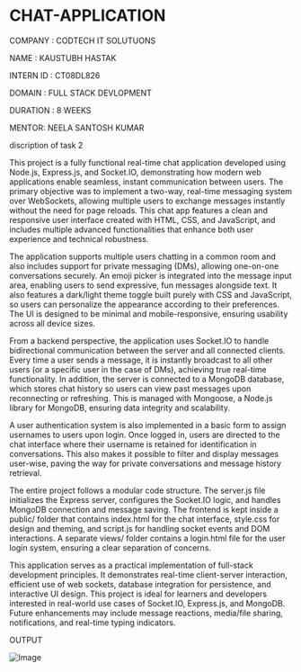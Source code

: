 # CHAT-APPLICATION

COMPANY : CODTECH IT SOLUTUONS

NAME : KAUSTUBH HASTAK

INTERN ID : CT08DL826

DOMAIN : FULL STACK DEVLOPMENT

DURATION : 8 WEEKS

MENTOR: NEELA SANTOSH KUMAR

discription of task 2 

This project is a fully functional real-time chat application developed using Node.js, Express.js, and Socket.IO, demonstrating how modern web applications enable seamless, instant communication between users. The primary objective was to implement a two-way, real-time messaging system over WebSockets, allowing multiple users to exchange messages instantly without the need for page reloads. This chat app features a clean and responsive user interface created with HTML, CSS, and JavaScript, and includes multiple advanced functionalities that enhance both user experience and technical robustness.

The application supports multiple users chatting in a common room and also includes support for private messaging (DMs), allowing one-on-one conversations securely. An emoji picker is integrated into the message input area, enabling users to send expressive, fun messages alongside text. It also features a dark/light theme toggle built purely with CSS and JavaScript, so users can personalize the appearance according to their preferences. The UI is designed to be minimal and mobile-responsive, ensuring usability across all device sizes.

From a backend perspective, the application uses Socket.IO to handle bidirectional communication between the server and all connected clients. Every time a user sends a message, it is instantly broadcast to all other users (or a specific user in the case of DMs), achieving true real-time functionality. In addition, the server is connected to a MongoDB database, which stores chat history so users can view past messages upon reconnecting or refreshing. This is managed with Mongoose, a Node.js library for MongoDB, ensuring data integrity and scalability.

A user authentication system is also implemented in a basic form to assign usernames to users upon login. Once logged in, users are directed to the chat interface where their username is retained for identification in conversations. This also makes it possible to filter and display messages user-wise, paving the way for private conversations and message history retrieval.

The entire project follows a modular code structure. The server.js file initializes the Express server, configures the Socket.IO logic, and handles MongoDB connection and message saving. The frontend is kept inside a public/ folder that contains index.html for the chat interface, style.css for design and theming, and script.js for handling socket events and DOM interactions. A separate views/ folder contains a login.html file for the user login system, ensuring a clear separation of concerns.

This application serves as a practical implementation of full-stack development principles. It demonstrates real-time client-server interaction, efficient use of web sockets, database integration for persistence, and interactive UI design. This project is ideal for learners and developers interested in real-world use cases of Socket.IO, Express.js, and MongoDB. Future enhancements may include message reactions, media/file sharing, notifications, and real-time typing indicators.


OUTPUT

![Image](https://github.com/user-attachments/assets/166e7871-bbe0-4f6b-8ed2-9d8bdfe4b1ac)
